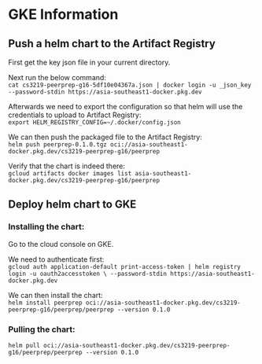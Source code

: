 # GKE Information

## Push a helm chart to the Artifact Registry

First get the key json file in your current directory.

Next run the below command:
<br/>
`cat cs3219-peerprep-g16-5df10e04367a.json | docker login -u _json_key --password-stdin https://asia-southeast1-docker.pkg.dev`

Afterwards we need to export the configuration so that helm will use the credentials to upload to Artifact Registry:
<br/>
`export HELM_REGISTRY_CONFIG=~/.docker/config.json `

We can then push the packaged file to the Artifact Registry:
<br/>
`helm push peerprep-0.1.0.tgz oci://asia-southeast1-docker.pkg.dev/cs3219-peerprep-g16/peerprep`

Verify that the chart is indeed there:
<br/>
`gcloud artifacts docker images list asia-southeast1-docker.pkg.dev/cs3219-peerprep-g16/peerprep`

## Deploy helm chart to GKE

### Installing the chart:

Go to the cloud console on GKE.

We need to authenticate first:
<br/>
`gcloud auth application-default print-access-token | helm registry login -u oauth2accesstoken \ --password-stdin https://asia-southeast1-docker.pkg.dev`

We can then install the chart:
<br/>
`helm install peerprep oci://asia-southeast1-docker.pkg.dev/cs3219-peerprep-g16/peerprep/peerprep --version 0.1.0`

### Pulling the chart:

`helm pull oci://asia-southeast1-docker.pkg.dev/cs3219-peerprep-g16/peerprep/peerprep --version 0.1.0`
